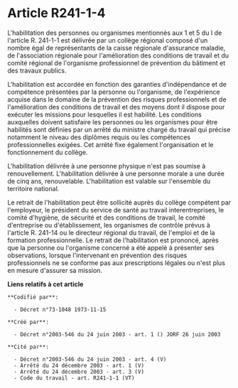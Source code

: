# Article R241-1-4

L'habilitation des personnes ou organismes mentionnés aux 1 et 5 du I de l'article R. 241-1-1 est délivrée par un collège
régional composé d'un nombre égal de représentants de la caisse régionale d'assurance maladie, de l'association régionale
pour l'amélioration des conditions de travail et du comité régional de l'organisme professionnel de prévention du bâtiment et
des travaux publics.

L'habilitation est accordée en fonction des garanties d'indépendance et de compétence présentées par la personne ou
l'organisme, de l'expérience acquise dans le domaine de la prévention des risques professionnels et de l'amélioration des
conditions de travail et des moyens dont il dispose pour exécuter les missions pour lesquelles il est habilité. Les
conditions auxquelles doivent satisfaire les personnes ou les organismes pour être habilités sont définies par un arrêté du
ministre chargé du travail qui précise notamment le niveau des diplômes requis ou les compétences professionnelles exigées.
Cet arrêté fixe également l'organisation et le fonctionnement du collège.

L'habilitation délivrée à une personne physique n'est pas soumise à renouvellement. L'habilitation délivrée à une personne
morale a une durée de cinq ans, renouvelable. L'habilitation est valable sur l'ensemble du territoire national.

Le retrait de l'habilitation peut être sollicité auprès du collège compétent par l'employeur, le président du service de
santé au travail interentreprises, le comité d'hygiène, de sécurité et des conditions de travail, le comité d'entreprise ou
d'établissement, les organismes de contrôle prévus à l'article R. 241-14 ou le directeur régional du travail, de l'emploi et
de la formation professionnelle. Le retrait de l'habilitation est prononcé, après que la personne ou l'organisme concerné a
été appelé à présenter ses observations, lorsque l'intervenant en prévention des risques professionnels ne se conforme pas
aux prescriptions légales ou n'est plus en mesure d'assurer sa mission.

**Liens relatifs à cet article**

	**Codifié par**:

	  - Décret n°73-1048 1973-11-15

	**Créé par**:

	  - Décret n°2003-546 du 24 juin 2003 - art. 1 () JORF 26 juin 2003

	**Cité par**:

	  - Décret n°2003-546 du 24 juin 2003 - art. 4 (V)
	  - Arrêté du 24 décembre 2003 - art. 1 (V)
	  - Arrêté du 24 décembre 2003 - art. 3 (V)
	  - Code du travail - art. R241-1-1 (VT)
